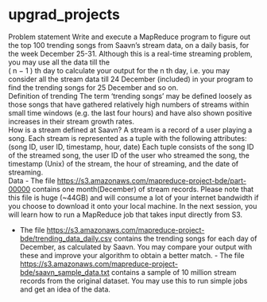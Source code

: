 # upgrad_projects
Problem statement Write and execute a MapReduce program to figure out the top 100 trending songs from Saavn’s stream data, 
on a daily basis, for the week December 25-31. Although this is a real-time streaming problem, you may use all the data till the  
( n − 1 ) th  day to calculate your output for the  n th  day, i.e. you may consider all the stream data till 24 December (included) 
in your program to find the trending songs for 25 December and so on.    
Definition of trending The term ‘trending songs’ may be defined loosely as those songs that have gathered relatively high numbers 
of streams within small time windows (e.g. the last four hours) and have also shown positive increases in their stream growth rates.   
How is a stream defined at Saavn? A stream is a record of a user playing a song. Each stream is represented as a tuple with the 
following attributes:  (song ID, user ID, timestamp, hour, date)     Each tuple consists of the song ID of the streamed song, 
the user ID of the user who streamed the song, the timestamp (Unix) of the stream, the hour of streaming, and the date of streaming.    
Data - The file https://s3.amazonaws.com/mapreduce-project-bde/part-00000 contains one month(December) of stream records. 
Please note that this file is huge (~44GB) and will consume a lot of your internet bandwidth if you choose to download it onto your 
local machine. In the next session, you will learn how to run a MapReduce job that takes input directly from S3. 
- The file https://s3.amazonaws.com/mapreduce-project-bde/trending_data_daily.csv contains the trending songs for each day of December,
as calculated by Saavn. You may compare your output with these and improve your algorithm to obtain a better match.  -
The file https://s3.amazonaws.com/mapreduce-project-bde/saavn_sample_data.txt contains a sample of 10 million stream records
from the original dataset. You may use this to run simple jobs and get an idea of the data.
